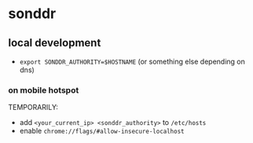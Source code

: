 # sonddr

## local development

- `export SONDDR_AUTHORITY=$HOSTNAME` (or something else depending on dns)

### on mobile hotspot

TEMPORARILY:
- add `<your_current_ip> <sonddr_authority>` to `/etc/hosts`
- enable `chrome://flags/#allow-insecure-localhost`
